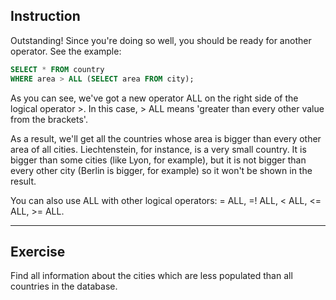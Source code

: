 ## Instruction
Outstanding! Since you're doing so well, you should be ready for another operator. See the example:

````sql
SELECT * FROM country 
WHERE area > ALL (SELECT area FROM city);
````

As you can see, we've got a new operator ALL on the right side of the logical operator >. In this case, > ALL means 'greater than every other value from the brackets'.

As a result, we'll get all the countries whose area is bigger than every other area of all cities. Liechtenstein, for instance, is a very small country. It is bigger than some cities (like Lyon, for example), but it is not bigger than every other city (Berlin is bigger, for example) so it won't be shown in the result.

You can also use ALL with other logical operators: = ALL, =! ALL, < ALL, <= ALL, >= ALL.

---
## Exercise
Find all information about the cities which are less populated than all countries in the database.